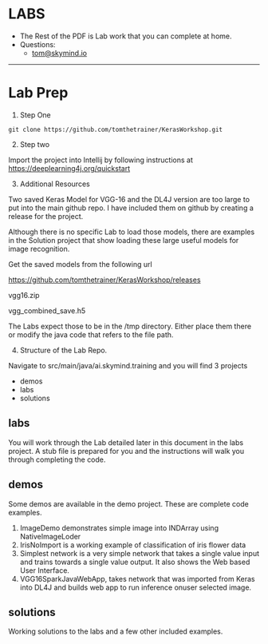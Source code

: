# LABS

* The Rest of the PDF is Lab work that you can complete at home. 
* Questions:
  * tom@skymind.io

-----------------
<div style="page-break-after: always;"></div>

# Lab Prep

1. Step One


```
git clone https://github.com/tomthetrainer/KerasWorkshop.git
```

2. Step two

Import the project into Intellij by following instructions at https://deeplearning4j.org/quickstart

3. Additional Resources

Two saved Keras Model for VGG-16 and the DL4J version are too large to put into the main github repo. I have included them on github by creating a release for the project. 

Although there is no specific Lab to load those models, there are examples in the Solution project that show loading these large useful models for image recognition. 


Get the saved models from the following url

https://github.com/tomthetrainer/KerasWorkshop/releases

vgg16.zip

vgg_combined_save.h5

The Labs expect those to be in the /tmp directory. Either place them there or modify the java code that refers to the file path. 


4. Structure of the Lab Repo.

Navigate to src/main/java/ai.skymind.training and you will find 3 projects

* demos
* labs
* solutions


## labs

You will work through the Lab detailed later in this document in the labs project. A stub file is prepared for you and the instructions will walk you through completing the code. 

## demos

Some demos are available in the demo project. These are complete code examples. 

1. ImageDemo demonstrates simple image into INDArray using NativeImageLoder
2. IrisNoImport is a working example of classification of iris flower data
3. Simplest network is a very simple network that takes a single value input and trains towards a single value output. It also shows the Web based User Interface. 
4. VGG16SparkJavaWebApp, takes network that was imported from Keras into DL4J and builds web app to run inference onuser selected image. 

## solutions

Working solutions to the labs and a few other included examples.





